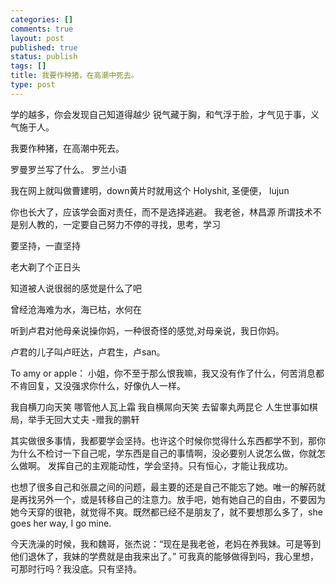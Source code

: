 ```yaml
--- 
categories: []
comments: true
layout: post
published: true
status: publish
tags: []
title: 我要作种猪，在高潮中死去。
type: post
---
```

<div id="msgcns!3725CC0EE38B1F6!144" class="bvMsg">学的越多，你会发现自己知道得越少
锐气藏于胸，和气浮于脸，才气见于事，义气施于人。

我要作种猪，在高潮中死去。

罗曼罗兰写了什么。
罗兰小语


我在网上就叫做曹建明，down黄片时就用这个
Holyshit, 圣便便， lujun


你也长大了，应该学会面对责任，而不是选择逃避。  我老爸，林昌源
所谓技术不是别人教的，一定要自己努力不停的寻找，思考，学习


要坚持，一直坚持



老大剃了个正日头


知道被人说很弱的感觉是什么了吧


曾经沧海难为水，海已枯，水何在

听到卢君对他母亲说操你妈，一种很奇怪的感觉,对母亲说，我日你妈。

卢君的儿子叫卢旺达，卢君生，卢san。

To amy or apple：
小姐，你不至于那么恨我嘛，我又没有作了什么，何苦消息都不肯回复，又没强求你什么，好像仇人一样。

我自横刀向天笑
哪管他人瓦上霜
我自横屌向天笑
去留睾丸两昆仑
人生世事如棋局，举手无回大丈夫
-赠我的鹏轩


其实做很多事情，我都要学会坚持。也许这个时候你觉得什么东西都学不到，那你为什么不检讨一下自己呢，学东西是自己的事情啊，没必要别人说怎么做，你就怎么做啊。
发挥自己的主观能动性，学会坚持。只有恒心，才能让我成功。







也想了很多自己和张晨之间的问题，最主要的还是自己不能忘了她。唯一的解药就是再找另外一个，或是转移自己的注意力。放手吧，她有她自己的自由，不要因为她今天穿的很艳，就觉得不爽。既然都已经不是朋友了，就不要想那么多了，she goes her way, I go mine.



今天洗澡的时候，我和魏哥，张杰说：“现在是我老爸，老妈在养我妹。可是等到他们退休了，我妹的学费就是由我来出了。”
可我真的能够做得到吗，我心里想，可那时行吗？我没底。只有坚持。</div>
